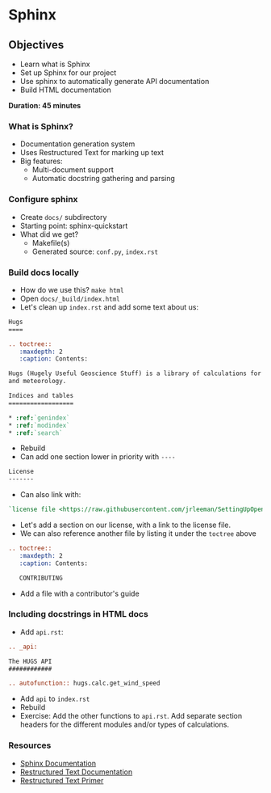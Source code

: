 # Sphinx

## Objectives

- Learn what is Sphinx
- Set up Sphinx for our project
- Use sphinx to automatically generate API documentation
- Build HTML documentation

**Duration: 45 minutes**

### What is Sphinx?

- Documentation generation system
- Uses Restructured Text for marking up text
- Big features:
    - Multi-document support
    - Automatic docstring gathering and parsing

### Configure sphinx

- Create `docs/` subdirectory
- Starting point: sphinx-quickstart
- What did we get?
    - Makefile(s)
    - Generated source: `conf.py`, `index.rst`

### Build docs locally

- How do we use this? `make html`
- Open `docs/_build/index.html`
- Let's clean up `index.rst` and add some text about us:

```rst
Hugs
====

.. toctree::
   :maxdepth: 2
   :caption: Contents:

Hugs (Hugely Useful Geoscience Stuff) is a library of calculations for geophysics
and meteorology.

Indices and tables
==================

* :ref:`genindex`
* :ref:`modindex`
* :ref:`search`
```

- Rebuild
- Can add one section lower in priority with `----`

```rst
License
-------
```

- Can also link with:

```rst
`license file <https://raw.githubusercontent.com/jrleeman/SettingUpOpenSource/master/LICENSE>`_
```

- Let's add a section on our license, with a link to the license file.
- We can also reference another file by listing it under the `toctree` above

```rst
.. toctree::
   :maxdepth: 2
   :caption: Contents:

   CONTRIBUTING
```

- Add a file with a contributor's guide

### Including docstrings in HTML docs

- Add `api.rst`:

```rst
.. _api:

The HUGS API
############

.. autofunction:: hugs.calc.get_wind_speed

```

- Add `api` to `index.rst`
- Rebuild
- Exercise: Add the other functions to `api.rst`. Add separate section headers for the different modules and/or types of calculations.

### Resources

- [Sphinx Documentation](http://www.sphinx-doc.org/en/master/)
- [Restructured Text Documentation](http://docutils.sourceforge.net/rst.html)
- [Restructured Text Primer](http://docutils.sourceforge.net/docs/user/rst/quickstart.html)